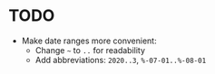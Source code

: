 # TODO

* Make date ranges more convenient:
  * Change `~` to  `..` for readability
  * Add abbreviations: `2020..3`, `%-07-01..%-08-01`

